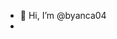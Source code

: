 - 👋 Hi, I’m @byanca04
- 
<!---
byanca04/byanca04 is a ✨ special ✨ repository because its `README.md` (this file) appears on your GitHub profile.
You can click the Preview link to take a look at your changes.
--->
